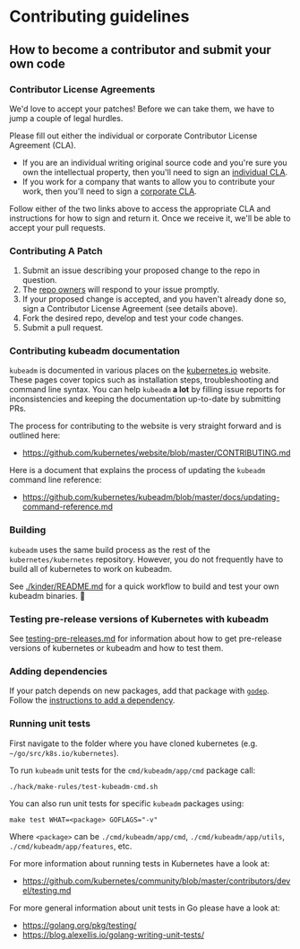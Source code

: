 # Contributing guidelines

## How to become a contributor and submit your own code

### Contributor License Agreements

We'd love to accept your patches! Before we can take them, we have to jump a couple of legal hurdles.

Please fill out either the individual or corporate Contributor License Agreement (CLA).

  * If you are an individual writing original source code and you're sure you own the intellectual property, then you'll need to sign an [individual CLA](https://identity.linuxfoundation.org/node/285/node/285/individual-signup).
  * If you work for a company that wants to allow you to contribute your work, then you'll need to sign a [corporate CLA](https://identity.linuxfoundation.org/node/285/organization-signup).

Follow either of the two links above to access the appropriate CLA and instructions for how to sign and return it. Once we receive it, we'll be able to accept your pull requests.

### Contributing A Patch

1. Submit an issue describing your proposed change to the repo in question.
2. The [repo owners](OWNERS) will respond to your issue promptly.
3. If your proposed change is accepted, and you haven't already done so, sign a Contributor License Agreement (see details above).
4. Fork the desired repo, develop and test your code changes.
5. Submit a pull request.

### Contributing kubeadm documentation

`kubeadm` is documented in various places on the [kubernetes.io](https://kubernetes.io/docs/search/?q=kubeadm) website.
These pages cover topics such as installation steps, troubleshooting and command line syntax.
You can help `kubeadm` **a lot** by filling issue reports for inconsistencies and keeping the documentation up-to-date by submitting PRs.

The process for contributing to the website is very straight forward and is outlined here:
* https://github.com/kubernetes/website/blob/master/CONTRIBUTING.md

Here is a document that explains the process of updating the `kubeadm` command line reference:
* https://github.com/kubernetes/kubeadm/blob/master/docs/updating-command-reference.md

### Building

`kubeadm` uses the same build process as the rest of the `kubernetes/kubernetes` repository.
However, you do not frequently have to build all of kubernetes to work on kubeadm.

See [./kinder/README.md](./kinder/README.md) for a quick workflow to build and test your own kubeadm binaries. 🙂

### Testing pre-release versions of Kubernetes with kubeadm

See [testing-pre-releases.md](testing-pre-releases.md) for information about how to get pre-release versions of kubernetes
or kubeadm and how to test them.

### Adding dependencies

If your patch depends on new packages, add that package with [`godep`](https://github.com/tools/godep). Follow the [instructions to add a dependency](https://github.com/kubernetes/kubernetes/blob/master/docs/devel/development.md#godep-and-dependency-management).

### Running unit tests

First navigate to the folder where you have cloned kubernetes (e.g. `~/go/src/k8s.io/kubernetes`).

To run `kubeadm` unit tests for the `cmd/kubeadm/app/cmd` package call:
```
./hack/make-rules/test-kubeadm-cmd.sh
```

You can also run unit tests for specific `kubeadm` packages using:
```
make test WHAT=<package> GOFLAGS="-v"
```
Where `<package>` can be `./cmd/kubeadm/app/cmd`, `./cmd/kubeadm/app/utils`, `./cmd/kubeadm/app/features`, etc.

For more information about running tests in Kubernetes have a look at:
* https://github.com/kubernetes/community/blob/master/contributors/devel/testing.md

For more general information about unit tests in Go please have a look at:
* https://golang.org/pkg/testing/
* https://blog.alexellis.io/golang-writing-unit-tests/
